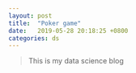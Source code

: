 ```yaml
---
layout: post
title:  "Poker game"
date:   2019-05-28 20:18:25 +0800
categories: ds
---
```


> This is my data science blog